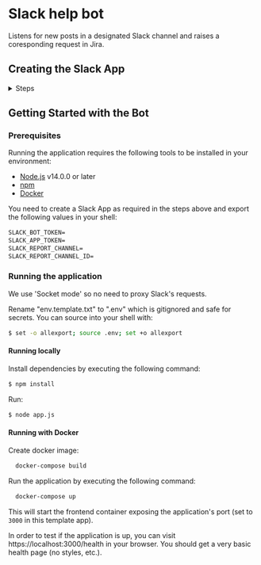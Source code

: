 # Slack help bot

Listens for new posts in a designated Slack channel and raises a coresponding request in Jira.

## Creating the Slack App 
<details>
  <summary>Steps</summary>
1. Create a new app.

<img src="images/step1.png" width=50% height=50% />

2. Head to socket mode and enable it. You will then be asked to create a new token (call it **jira-integration**) This will only have **connections:write** in the scope. Select **Generate**. Make sure to write down the generated token as this will be required for the slack-help-bot configuration.

<img src="images/step2.png" width=50% height=50% />

3. Head to **Event subscriptions** and enable it. 

<img src="images/step3.png" width=50% height=50% />

4. Expand the **Subscribe to bot events** tab, add the following settings and save changes.

<img src="images/step4.png" width=50% height=50% />

5. Expand the **Subscribe to events on behalf of users** tab, add the following settings and save changes.

<img src="images/step5.png" width=50% height=50% />

6. Head to **Interactivity and shortcuts** and create a **Global** shortcut with the following settings and save changes. 

<img src="images/step6.png" width=50% height=50% />

7. Head to **Oauth and Permissions** and install the app to your workspace. Allow the app the default permissions. Copy the generated **Bot User OAuth Access Token** as this will be required for the slack-help-bot configuration. 

<img src="images/step7.png" width=50% height=50% />

8. Add the app in the channel where you would like it to be used. Make a note of the **channelID** as this will later be required in the slack-help-bot configuration.

</details>

## Getting Started with the Bot

### Prerequisites

Running the application requires the following tools to be installed in your environment:

  * [Node.js](https://nodejs.org/) v14.0.0 or later
  * [npm](https://www.npmjs.com/)
  * [Docker](https://www.docker.com)

You need to create a Slack App as required in the steps above and export the following values in your shell:

```shell
SLACK_BOT_TOKEN=
SLACK_APP_TOKEN=
SLACK_REPORT_CHANNEL=
SLACK_REPORT_CHANNEL_ID=
```

### Running the application

We use 'Socket mode' so no need to proxy Slack's requests.

Rename "env.template.txt" to ".env" which is gitignored and safe for secrets.
You can source into your shell with:

 ```bash
$ set -o allexport; source .env; set +o allexport
 ```

#### Running locally

Install dependencies by executing the following command:

 ```bash
$ npm install
 ```
Run:

```bash
$ node app.js
```

#### Running with Docker

Create docker image:

```bash
  docker-compose build
```

Run the application by executing the following command:

```bash
  docker-compose up
```

This will start the frontend container exposing the application's port
(set to `3000` in this template app).

In order to test if the application is up, you can visit https://localhost:3000/health in your browser.
You should get a very basic health page (no styles, etc.).
